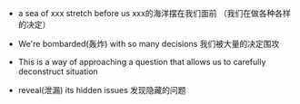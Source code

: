 - a sea of xxx stretch before us	xxx的海洋摆在我们面前 （我们在做各种各样的决定）
- We're bombarded(轰炸) with so many decisions 我们被大量的决定围攻
- This is a way of approaching a question that allows us to carefully deconstruct situation

- reveal(泄漏) its hidden issues 发现隐藏的问题

